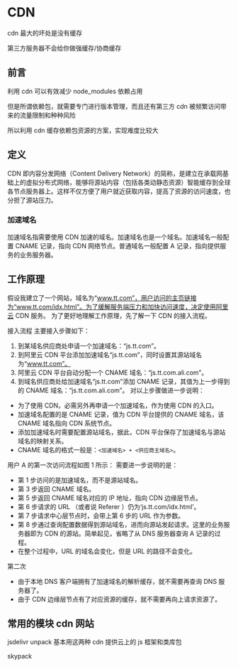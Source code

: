 # CDN

cdn 最大的坏处是没有缓存

第三方服务器不会给你做强缓存/协商缓存

## 前言

利用 cdn 可以有效减少 node_modules 依赖占用

但是所谓依赖包，就需要专门进行版本管理，而且还有第三方 cdn 被频繁访问带来的流量限制和种种风险

所以利用 cdn 缓存依赖包资源的方案，实现难度比较大

## 定义

CDN 即内容分发网络（Content Delivery Network）的简称，是建立在承载网基础上的虚拟分布式网络，能够将源站内容（包括各类动静态资源）智能缓存到全球各节点服务器上。这样不仅方便了用户就近获取内容，提高了资源的访问速度，也分担了源站压力。

### 加速域名

加速域名指需要使用 CDN 加速的域名。加速域名也是一个域名。加速域名一般配置 CNAME 记录，指向 CDN 网络节点。普通域名一般配置 A 记录，指向提供服务的业务服务器。

## 工作原理

假设我建立了一个网站，域名为“www.tt.com”，用户访问的主页链接为“www.tt.com/idx.html”。为了缓解服务端压力和加快访问速度，决定使用阿里云 CDN 服务。
为了更好地理解工作原理，先了解一下 CDN 的接入流程。

接入流程
主要接入步骤如下：

1. 到某域名供应商处申请一个加速域名：“js.tt.com”。
2. 到阿里云 CDN 平台添加加速域名“js.tt.com”，同时设置其源站域名为“www.tt.com”。
3. 阿里云 CDN 平台自动分配一个 CNAME 域名：“js.tt.com.ali.com”。
4. 到域名供应商处给加速域名“js.tt.com”添加 CNAME 记录，其值为上一步得到的 CNAME 域名：“js.tt.com.ali.com”。
   对以上步骤做进一步说明：

- 为了使用 CDN，必需另外再申请一个加速域名，作为使用 CDN 的入口。
- 加速域名配置的是 CNAME 记录，值为 CDN 平台提供的 CNAME 域名，该 CNAME 域名指向 CDN 系统节点。
- 添加加速域名时需要配置源站域名，据此，CDN 平台保存了加速域名与源站域名的映射关系。
- CNAME 域名的格式一般是：`<加速域名> + <供应商主域名>`。

用户 A 的第一次访问流程如图 1 所示：
需要进一步说明的是：

- 第 1 步访问的是加速域名，而不是源站域名。
- 第 3 步返回 CNAME 域名。
- 第 5 步返回 CNAME 域名对应的 IP 地址，指向 CDN 边缘层节点。
- 第 6 步请求的 URL （或者说 Referer ）仍为‘js.tt.com/idx.html’。
- 第 7 步请求中心层节点时，会带上第 6 步的 URL 作为参数。
- 第 8 步通过查询配置数据得到源站域名，进而向源站发起请求。这里的业务服务器即为 CDN 的源站。简单起见，省略了从 DNS 服务器查询 A 记录的过程。
- 在整个过程中，URL 的域名会变化，但是 URL 的路径不会变化。

第二次

- 由于本地 DNS 客户端拥有了加速域名的解析缓存，就不需要再查询 DNS 服务器了。
- 由于 CDN 边缘层节点有了对应资源的缓存，就不需要再向上请求资源了。

## 常用的模块 cdn 网站

jsdelivr
unpack
基本用这两种 cdn 提供云上的 js 框架和类库包

skypack
